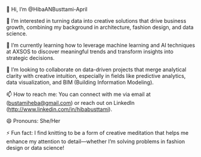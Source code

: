 👋 Hi, I’m @HibaANBusttami-April

👀 I’m interested in turning data into creative solutions that drive business growth, combining my background in architecture, fashion design, and data science.

🌱 I’m currently learning how to leverage machine learning and AI techniques at AXSOS to discover meaningful trends and transform insights into strategic decisions.

💞️ I’m looking to collaborate on data-driven projects that merge analytical clarity with creative intuition, especially in fields like predictive analytics, data visualization, and BIM (Building Information Modeling).

📫 How to reach me: You can connect with me via email at (bustamiheba@gmail.com) or reach out on LinkedIn (http://www.linkedin.com/in/hibabusttami).

😄 Pronouns: She/Her

⚡ Fun fact: I find knitting to be a form of creative meditation that helps me enhance my attention to detail—whether I’m solving problems in fashion design or data science!
